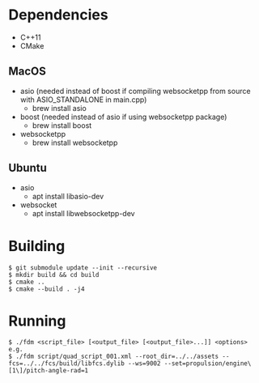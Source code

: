 # Dependencies

* C++11
* CMake

## MacOS

* asio (needed instead of boost if compiling websocketpp from source with ASIO_STANDALONE in main.cpp)
    * brew install asio
* boost (needed instead of asio if using websocketpp package)
    * brew install boost
* websocketpp
    * brew install websocketpp

## Ubuntu

* asio
    * apt install libasio-dev
* websocket
    * apt install libwebsocketpp-dev

# Building

```
$ git submodule update --init --recursive
$ mkdir build && cd build
$ cmake ..
$ cmake --build . -j4
```

# Running

```
$ ./fdm <script_file> [<output_file> [<output_file>...]] <options>
e.g.
$ ./fdm script/quad_script_001.xml --root_dir=../../assets --fcs=../../fcs/build/libfcs.dylib --ws=9002 --set=propulsion/engine\[1\]/pitch-angle-rad=1
```
